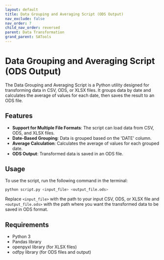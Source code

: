 ```yaml
---
layout: default
title: Data Grouping and Averaging Script (ODS Output)
nav_exclude: false
nav_order: 7
child_nav_order: reversed
parent: Data Transformation
grand_parent: SATools
---
```


# Data Grouping and Averaging Script (ODS Output)

The Data Grouping and Averaging Script is a Python utility designed for transforming data in CSV, ODS, or XLSX files. It groups data by date and calculates the average of values for each date, then saves the result to an ODS file.

## Features

- **Support for Multiple File Formats**: The script can load data from CSV, ODS, and XLSX files.
- **Date-Based Grouping**: Data is grouped based on the 'DATE' column.
- **Average Calculation**: Calculates the average of values for each grouped date.
- **ODS Output**: Transformed data is saved in an ODS file.

## Usage

To use the script, run the following command in the terminal:

```bash
python script.py <input_file> <output_file.ods>
```

Replace `<input_file>` with the path to your input CSV, ODS, or XLSX file and `<output_file.ods>` with the path where you want the transformed data to be saved in ODS format.

## Requirements

- Python 3
- Pandas library
- openpyxl library (for XLSX files)
- odfpy library (for ODS files and output)
